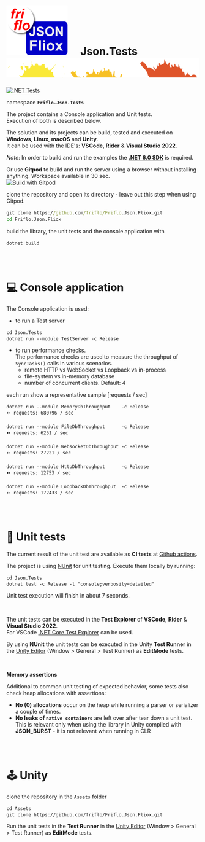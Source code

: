 

# [![JSON Fliox](../docs/images/Json-Fliox.svg)](https://github.com/friflo/Friflo.Json.Fliox)     **Json.Tests** ![SPLASH](../docs/images/paint-splatter.svg)

[![.NET Tests](https://github.com/friflo/Friflo.Json.Fliox/workflows/.NET/badge.svg)](https://github.com/friflo/Friflo.Json.Fliox/actions)

namespace **`Friflo.Json.Tests`**

The project contains a Console application and Unit tests.  
Execution of both is described below.  

The solution and its projects can be build, tested and executed on **Windows**, **Linux**, **macOS** and **Unity**.  
It can be used with the IDE's: **VSCode**, **Rider** & **Visual Studio 2022**.

*Note*: In order to build and run the examples the [**.NET 6.0 SDK**](https://dotnet.microsoft.com/en-us/download) is required.

Or use **Gitpod** to build and run the server using a browser without installing anything.  Workspace available in 30 sec.  
<a href="https://gitpod.io/#https://github.com/friflo/Friflo.Json.Fliox">
  <img
    src="https://img.shields.io/badge/Build%20with-Gitpod-908a85?logo=gitpod"
    alt="Build with Gitpod"
  />
</a>

clone the repository and open its directory - leave out this step when using Gitpod.
```cmd
git clone https://github.com/friflo/Friflo.Json.Fliox.git
cd Friflo.Json.Fliox
```

build the library, the unit tests and the console application with
```cmd
dotnet build
```

<br/><br/>

# 💻 Console application

The Console application is used:

- to run a Test server
```
cd Json.Tests
dotnet run --module TestServer -c Release
```
- to run performance checks.  
  The performance checks are used to measure the throughput of `SyncTasks()` calls in various scenarios.  
  - remote HTTP vs WebSocket vs Loopback vs in-process 
  - file-system vs in-memory database
  - number of concurrent clients. Default: 4

each run show a representative sample [requests / sec]
```
dotnet run --module MemoryDbThroughput    -c Release
⏩ requests: 680796 / sec

dotnet run --module FileDbThroughput      -c Release
⏩ requests: 6251 / sec

dotnet run --module WebsocketDbThroughput -c Release
⏩ requests: 27221 / sec

dotnet run --module HttpDbThroughput      -c Release
⏩ requests: 12753 / sec

dotnet run --module LoopbackDbThroughput  -c Release
⏩ requests: 172433 / sec
```

<br/><br/>

# 🧪 Unit tests

The current result of the unit test are available as **CI tests** at
[Github actions](https://github.com/friflo/Friflo.Json.Fliox/actions).

The project is using [NUnit](https://nunit.org/) for unit testing. Execute them locally by running:
```
cd Json.Tests
dotnet test -c Release -l "console;verbosity=detailed"
```
Unit test execution will finish in about 7 seconds.

<br/>

The unit tests can be executed in the **Test Explorer** of **VSCode**, **Rider** & **Visual Studio 2022**.  
For VSCode [.NET Core Test Explorer](https://marketplace.visualstudio.com/items?itemName=formulahendry.dotnet-test-explorer) can be used.

By using **NUnit** the unit tests can be executed in the Unity **Test Runner** in the [Unity Editor](https://unity.com/)
(Window > General > Test Runner) as **EditMode** tests.

<br/>

**Memory assertions**

Additional to common unit testing of expected behavior, some tests also check heap allocations with assertions:
- **No (0) allocations** occur on the heap while running a parser or serializer a couple of times.
- **No leaks of `native containers`** are left over after tear down a unit test.  
  This is relevant only when using the library in Unity compiled with **JSON_BURST** - it is not relevant when running in CLR

<br/><br/>

# 🕹️ Unity

clone the repository in the `Assets` folder
```
cd Assets
git clone https://github.com/friflo/Friflo.Json.Fliox.git
```

Run the unit tests in the **Test Runner** in the [Unity Editor](https://unity.com/)
(Window > General > Test Runner) as **EditMode** tests.
